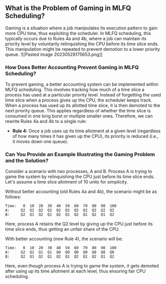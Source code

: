 ## What is the Problem of Gaming in MLFQ Scheduling?

Gaming is a situation where a job manipulates its execution pattern to gain more CPU time, thus exploiting the scheduler. In MLFQ scheduling, this typically occurs due to Rules 4a and 4b, where a job can maintain its priority level by voluntarily relinquishing the CPU before its time slice ends. This manipulation might be repeated to prevent demotion to a lower priority queue.
![[Pasted image 20230528175653.png]]
### How Does Better Accounting Prevent Gaming in MLFQ Scheduling?

To prevent gaming, a better accounting system can be implemented within MLFQ scheduling. This involves tracking how much of a time slice a process has used at a particular priority level. Instead of forgetting the used time slice when a process gives up the CPU, the scheduler keeps track. When a process has used up its allotted time slice, it is then demoted to the next priority queue. This applies regardless of whether the time slice is consumed in one long burst or multiple smaller ones. Therefore, we can rewrite Rules 4a and 4b to a single rule:

- **Rule 4:** Once a job uses up its time allotment at a given level (regardless of how many times it has given up the CPU), its priority is reduced (i.e., it moves down one queue).

### Can You Provide an Example Illustrating the Gaming Problem and the Solution?

Consider a scenario with two processes, A and B. Process A is trying to game the system by relinquishing the CPU just before its time slice ends. Let's assume a time slice allotment of 10 units for simplicity.

Without better accounting (old Rules 4a and 4b), the scenario might be as follows:

```plaintext
Time:   0  10  20  30  40  50  60  70  80  90  100
A:     Q2  Q2  Q2  Q2  Q2  Q2  Q2  Q2  Q2  Q2  Q2
B:     Q2  Q1  Q2  Q1  Q2  Q1  Q2  Q1  Q2  Q1  Q2
```
Here, process A retains the Q2 level by giving up the CPU just before its time slice ends, thus getting an unfair share of the CPU.

With better accounting (new Rule 4), the scenario will be:

```plaintext
Time:   0  10  20  30  40  50  60  70  80  90  100
A:     Q2  Q2  Q1  Q1  Q0  Q0  Q0  Q0  Q0  Q0  Q0
B:     Q2  Q1  Q2  Q1  Q2  Q1  Q2  Q1  Q2  Q1  Q2
```
Here, even though process A is trying to game the system, it gets demoted after using up its time allotment at each level, thus ensuring fair CPU scheduling.
